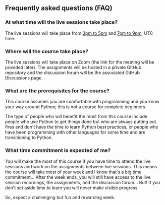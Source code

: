 ## Frequently asked questions (FAQ)

### At what time will the live sessions take place?

The live sessions will take place from [3pm to 5pm](https://www.worldtimebuddy.com/event?lid=100&h=100&sts=29056320&sln=15-17&a=preview) and [7pm to 9pm](https://www.worldtimebuddy.com/event?lid=100&h=100&sts=29056320&sln=19-21&a=preview), UTC time.


### Where will the course take place?

The live sessions will take place on Zoom (the link for the meeting will be provided later).
The assignments will be hosted in a private GitHub repository and the discussion forum will be the associated GitHub Discussions page.


### What are the prerequisites for the course?

This course assumes you are comfortable with programming and you know your way around Python; this is not a course for complete beginners.

The type of people who will benefit the most from this course include people who use Python to get things done but who are always putting out fires and don't have the time to learn Python best practices, or people who have been programming with other languages for some time and are transitioning to Python.


### What time commitment is expected of me?

You will make the most of this course if you have time to attend the live sessions and work on the assignments between live sessions.
This means the course will take most of your week and I know that's a big time commitment...
After the week ends, you will still have access to the live session recordings, the assignments, and the discussion forum...
But!
If you don't set aside time to learn you will never make visible progress.

So, expect a challenging but fun and rewarding week.
